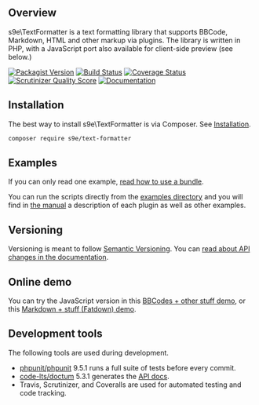 ## Overview

s9e\\TextFormatter is a text formatting library that supports BBCode, Markdown, HTML and other markup via plugins. The library is written in PHP, with a JavaScript port also available for client-side preview (see below.)

[![Packagist Version](https://img.shields.io/packagist/v/s9e/text-formatter)](https://packagist.org/packages/s9e/text-formatter)
[![Build Status](https://api.travis-ci.org/s9e/TextFormatter.svg?branch=master)](https://travis-ci.org/s9e/TextFormatter)
[![Coverage Status](https://coveralls.io/repos/github/s9e/TextFormatter/badge.svg?branch=master)](https://coveralls.io/github/s9e/TextFormatter?branch=master)
[![Scrutinizer Quality Score](https://scrutinizer-ci.com/g/s9e/TextFormatter/badges/quality-score.png?s=3942dab3c410fb9ce02001e7446d1083fa91172c)](https://scrutinizer-ci.com/g/s9e/TextFormatter/)
[![Documentation](https://readthedocs.org/projects/s9etextformatter/badge/)](https://s9etextformatter.readthedocs.io/)


## Installation

The best way to install s9e\\TextFormatter is via Composer. See [Installation](https://s9etextformatter.readthedocs.io/Getting_started/Installation/).

```bash
composer require s9e/text-formatter
```


## Examples

If you can only read one example, [read how to use a bundle](https://s9etextformatter.readthedocs.io/Getting_started/Using_predefined_bundles/).

You can run the scripts directly from the [examples directory](https://github.com/s9e/TextFormatter/blob/master/docs/examples) and you will find in [the manual](https://s9etextformatter.readthedocs.io/) a description of each plugin as well as other examples.


## Versioning

Versioning is meant to follow [Semantic Versioning](https://semver.org/). You can [read about API changes in the documentation](https://s9etextformatter.readthedocs.io/Internals/API_changes/).


## Online demo

You can try the JavaScript version in this [BBCodes + other stuff demo](https://s9e.github.io/TextFormatter/demo.html), or this [Markdown + stuff (Fatdown) demo](https://s9e.github.io/TextFormatter/fatdown.html).


## Development tools

The following tools are used during development.

 - [phpunit/phpunit](https://phpunit.de/) 9.5.1 runs a full suite of tests before every commit.
 - [code-lts/doctum](https://github.com/code-lts/doctum) 5.3.1 generates the [API docs](https://s9e.github.io/TextFormatter/api/).
 - Travis, Scrutinizer, and Coveralls are used for automated testing and code tracking.
